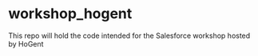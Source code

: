 # workshop_hogent
This repo will hold the code intended for the Salesforce workshop hosted by HoGent
